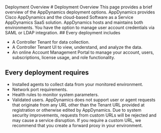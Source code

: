  Deployment Overview    # Deployment Overview
 This page provides a brief overview of the AppDynamics deployment options. AppDynamics provides Cisco AppDynamics and the cloud-based Software as a Service AppDynamics SaaS solution. AppDynamics hosts and maintains both environments. You have the option to manage user account credentials via SAML or LDAP integration. ## Every deployment includes
 * A Controller Tenant for data collection.
* A Controller Tenant UI to view, understand, and analyze the data. 
* An online Account Management Portal to manage your account, users, subscriptions, license usage, and role functionality.
 ## Every deployment requires
 * Installed agents to collect data from your monitored environment. 
* Network port requirements.
* Health rules to monitor system parameters.
* Validated users.
 AppDynamics does not support user or agent requests that originate from any URL other than the Tenant URL provided at registration or otherwise edited by AppDynamics. Due to system security improvements, requests from custom URLs will be rejected and may cause a service disruption. If you require a custom URL, we recommend that you create a forward proxy in your environment.   